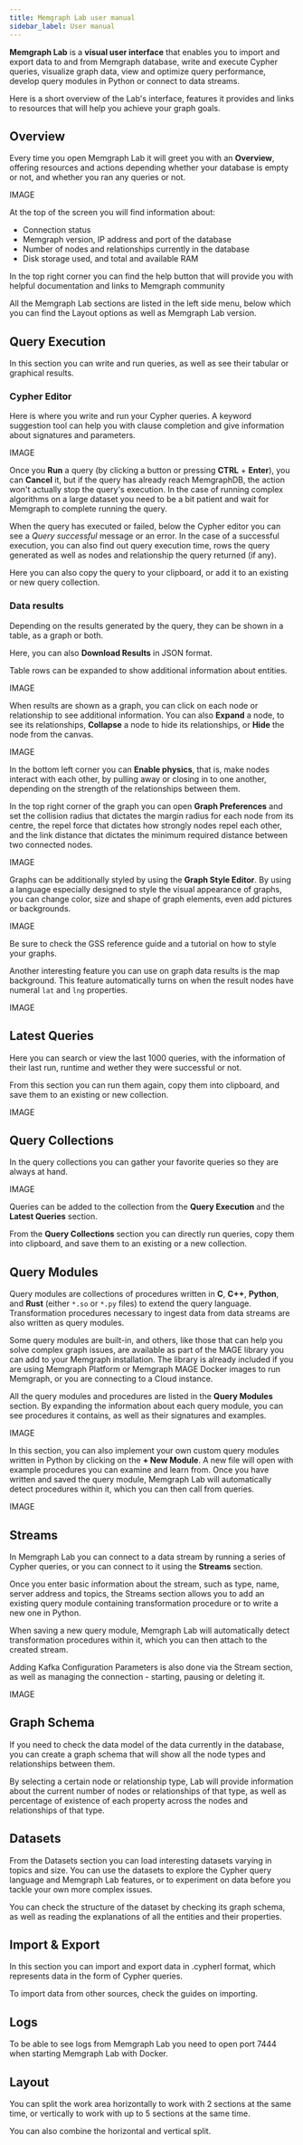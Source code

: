 ```yaml
---
title: Memgraph Lab user manual
sidebar_label: User manual
---
```


**Memgraph Lab** is a **visual user interface** that enables you to import and
export data to and from Memgraph database, write and execute Cypher queries,
visualize graph data, view and optimize query performance, develop query modules
in Python or connect to data streams. 

Here is a short overview of the Lab's interface, features it provides and links
to resources that will help you achieve your graph goals. 

## Overview

Every time you open Memgraph Lab it will greet you with an **Overview**,
offering resources and actions depending whether your database is empty or not,
and whether you ran any queries or not.

IMAGE

At the top of the screen you will find information about: 
- Connection status
- Memgraph version, IP address and port of the database
- Number of nodes and relationships currently in the database
- Disk storage used, and total and available RAM 

In the top right corner you can find the help button that will provide you with
helpful documentation and links to Memgraph community 

All the Memgraph Lab sections are listed in the left side menu, below which you
can find the Layout options as well as Memgraph Lab version. 

## Query Execution

In this section you can write and run queries, as well as see their tabular or
graphical results. 

### Cypher Editor

Here is where you write and run your Cypher queries. A keyword suggestion tool
can help you with clause completion and give information about signatures and
parameters. 

IMAGE

Once you **Run** a query (by clicking a button or pressing **CTRL** +
**Enter**), you can **Cancel** it, but if the query has already
reach MemgraphDB, the action won't actually stop the query's execution. In the
case of running complex algorithms on a large dataset you need to be a bit
patient and wait for Memgraph to complete running the query. 

When the query has executed or failed, below the Cypher editor you can see a
*Query successful* message or an error. In the case of a successful execution,
you can also find out query execution time, rows the query generated as well as
nodes and relationship the query returned (if any).

Here you can also copy the query to your clipboard, or add it to an existing or
new query collection. 

### Data results 

Depending on the results generated by the query, they can be shown in a
table, as a graph or both. 

Here, you can also **Download Results** in JSON format. 

Table rows can be expanded to show additional information about entities.

IMAGE

When results are shown as a graph, you can click on each node or relationship to
see additional information. You can also **Expand** a node, to see its
relationships, **Collapse** a node to hide its relationships, or **Hide** the node from
the canvas. 

IMAGE

In the bottom left corner you can **Enable physics**, that is, make nodes interact
with each other, by pulling away or closing in to one another, depending on the
strength of the relationships between them. 

In the top right corner of the graph you can open **Graph Preferences** and set
the collision radius that dictates the margin radius for each node from its
centre, the repel force that dictates how strongly nodes repel each other, and
the link distance that dictates the minimum required distance between two
connected nodes. 

IMAGE

Graphs can be additionally styled by using the **Graph Style Editor**. By using
a language especially designed to style the visual appearance of graphs, you can
change color, size and shape of graph elements, even add pictures or
backgrounds. 

IMAGE

Be sure to check the GSS reference guide and a tutorial on how to style your graphs. 

Another interesting feature you can use on graph data results is the map
background. This feature automatically turns on when the result nodes have
numeral `lat` and `lng` properties. 

IMAGE

## Latest Queries

Here you can search or view the last 1000 queries, with the information of their
last run, runtime and wether they were successful or not.

From this section you can run them again, copy them into clipboard, and save them to
an existing or new collection. 

IMAGE

## Query Collections

In the query collections you can gather your favorite queries so they are always
at hand.

IMAGE

Queries can be added to the collection from the **Query Execution** and the **Latest
Queries** section. 

From the **Query Collections** section you can directly run queries, copy them
into clipboard, and save them to an existing or a new collection. 

## Query Modules 

Query modules are collections of procedures written in **C**, **C++**,
**Python**, and **Rust**  (either `*.so` or `*.py` files) to extend the query
language. Transformation procedures necessary to ingest data from data streams
are also written as query modules. 

Some query modules are built-in, and others, like those that can help you solve
complex graph issues, are available as part of the MAGE library you can add to
your Memgraph installation. The library is already included if you are using
Memgraph Platform or Memgraph MAGE Docker images to run Memgraph, or you are
connecting to a Cloud instance. 

All the query modules and procedures are listed in the **Query Modules**
section. By expanding the information about each query module, you can see
procedures it contains, as well as their signatures and examples. 

IMAGE

In this section, you can also implement your own custom query modules written in
Python by clicking on the **+ New Module**. A new file will open with example
procedures you can examine and learn from. Once you have written and saved the
query module, Memgraph Lab will automatically detect procedures within it, which
you can then call from queries. 

IMAGE

## Streams

In Memgraph Lab you can connect to a data stream by running a series of Cypher
queries, or you can connect to it using the **Streams** section.

Once you enter basic information about the stream, such as type, name, server
address and topics, the Streams section allows you to add an existing query
module containing transformation procedure or to write a new one in Python. 

When saving a new query module, Memgraph Lab will automatically detect
transformation procedures within it, which you can then attach to the created
stream.

Adding Kafka Configuration Parameters is also done via the Stream section, as
well as managing the connection - starting, pausing or deleting it. 

IMAGE

## Graph Schema

If you need to check the data model of the data currently in the database, you
can create a graph schema that will show all the node types and relationships between them.

By selecting a certain node or relationship type, Lab will provide information
about the current number of nodes or relationships of that type, as well as
percentage of existence of each property across the nodes and relationships of
that type. 

## Datasets

From the Datasets section you can load interesting datasets varying in topics
and size. You can use the datasets to explore the Cypher query language and
Memgraph Lab features, or to experiment on data before you tackle your own
more complex issues.

You can check the structure of the dataset by checking its graph schema, as well
as reading the explanations of all the entities and their properties. 

## Import & Export

In this section you can import and export data in .cypherl format, which
represents data in the form of Cypher queries.

To import data from other sources, check the guides on importing. 

## Logs

To be able to see logs from Memgraph Lab you need to open port 7444 when
starting Memgraph Lab with Docker. 

## Layout

You can split the work area horizontally to work with 2 sections at the same
time, or vertically to work with up to 5 sections at the same time. 

You can also combine the horizontal and vertical split. 